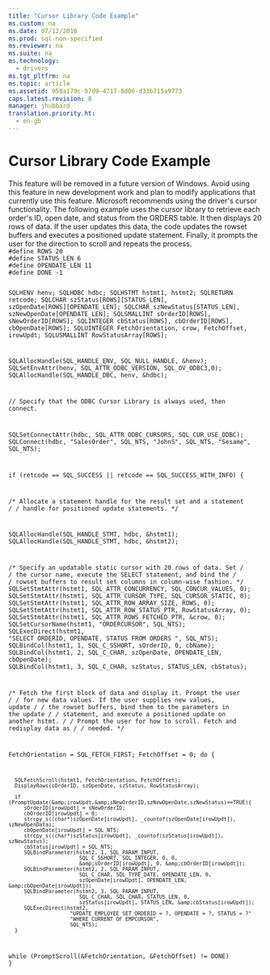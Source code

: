 ```yaml
---
title: "Cursor Library Code Example"
ms.custom: na
ms.date: 07/12/2016
ms.prod: sql-non-specified
ms.reviewer: na
ms.suite: na
ms.technology: 
  - drivers
ms.tgt_pltfrm: na
ms.topic: article
ms.assetid: 958a179c-97d9-4717-8d06-d33b715a9773
caps.latest.revision: 8
manager: jhubbard
translation.priority.ht: 
  - en-gb
---
```

# Cursor Library Code Example
<?xml version="1.0" encoding="utf-8"?>
<developerReferenceWithoutSyntaxDocument xmlns="http://ddue.schemas.microsoft.com/authoring/2003/5" xmlns:xlink="http://www.w3.org/1999/xlink" xmlns:xsi="http://www.w3.org/2001/XMLSchema-instance" xsi:schemaLocation="http://ddue.schemas.microsoft.com/authoring/2003/5 http://dduestorage.blob.core.windows.net/ddueschema/developer.xsd">
  <introduction>
    <alert class="important">
      <para>This feature will be removed in a future version of Windows. Avoid using this feature in new development work and plan to modify applications that currently use this feature. Microsoft recommends using the driver's cursor functionality. </para>
    </alert>
    <para>The following example uses the cursor library to retrieve each order's ID, open date, and status from the ORDERS table. It then displays 20 rows of data. If the user updates this data, the code updates the rowset buffers and executes a positioned update statement. Finally, it prompts the user for the direction to scroll and repeats the process.</para>
  </introduction>
  <section>
    <content>
      <code>#define ROWS 20
#define STATUS_LEN 6
#define OPENDATE_LEN 11
#define DONE -1

SQLHENV        henv;
SQLHDBC        hdbc;
SQLHSTMT       hstmt1, hstmt2;
SQLRETURN      retcode;
SQLCHAR        szStatus[ROWS][STATUS_LEN], 
               szOpenDate[ROWS][OPENDATE_LEN];
SQLCHAR        szNewStatus[STATUS_LEN], szNewOpenDate[OPENDATE_LEN];
SQLSMALLINT    sOrderID[ROWS], sNewOrderID[ROWS];
SQLINTEGER     cbStatus[ROWS], cbOrderID[ROWS], cbOpenDate[ROWS];
SQLUINTEGER    FetchOrientation, crow, FetchOffset, irowUpdt;
SQLUSMALLINT   RowStatusArray[ROWS];

SQLAllocHandle(SQL_HANDLE_ENV, SQL_NULL_HANDLE, &amp;henv);
SQLSetEnvAttr(henv, SQL_ATTR_ODBC_VERSION, SQL_OV_ODBC3,0);
SQLAllocHandle(SQL_HANDLE_DBC, henv, &amp;hdbc);

// Specify that the ODBC Cursor Library is always used, then connect.

SQLSetConnectAttr(hdbc, SQL_ATTR_ODBC_CURSORS, SQL_CUR_USE_ODBC);
SQLConnect(hdbc, "SalesOrder", SQL_NTS,
            "JohnS", SQL_NTS,
            "Sesame", SQL_NTS);

if (retcode == SQL_SUCCESS || retcode == SQL_SUCCESS_WITH_INFO) {

   /* Allocate a statement handle for the result set and a statement */
   /* handle for positioned update statements. */

   SQLAllocHandle(SQL_HANDLE_STMT, hdbc, &amp;hstmt1);
   SQLAllocHandle(SQL_HANDLE_STMT, hdbc, &amp;hstmt2);

   /* Specify an updatable static cursor with 20 rows of data. Set */
   /* the cursor name, execute the SELECT statement, and bind the */
   /* rowset buffers to result set columns in column-wise fashion. */
   SQLSetStmtAttr(hstmt1, SQL_ATTR_CONCURRENCY, SQL_CONCUR_VALUES, 0);
   SQLSetStmtAttr(hstmt1, SQL_ATTR_CURSOR_TYPE, SQL_CURSOR_STATIC, 0);
   SQLSetStmtAttr(hstmt1, SQL_ATTR_ROW_ARRAY_SIZE, ROWS, 0);
   SQLSetStmtAttr(hstmt1, SQL_ATTR_ROW_STATUS_PTR, RowStatusArray, 0);
   SQLSetStmtAttr(hstmt1, SQL_ATTR_ROWS_FETCHED_PTR, &amp;crow, 0);
   SQLSetCursorName(hstmt1, "ORDERCURSOR", SQL_NTS);
   SQLExecDirect(hstmt1,
                  "SELECT ORDERID, OPENDATE, STATUS FROM ORDERS ",
                  SQL_NTS);
   SQLBindCol(hstmt1, 1, SQL_C_SSHORT, sOrderID, 0, cbName);
   SQLBindCol(hstmt1, 2, SQL_C_CHAR, szOpenDate, OPENDATE_LEN, cbOpenDate);
   SQLBindCol(hstmt1, 3, SQL_C_CHAR, szStatus, STATUS_LEN, cbStatus);

   /* Fetch the first block of data and display it. Prompt the user */
   /* for new data values. If the user supplies new values, update */
   /* the rowset buffers, bind them to the parameters in the update */
   /* statement, and execute a positioned update on another hstmt. */
   /* Prompt the user for how to scroll. Fetch and redisplay data as */
   /* needed. */

   FetchOrientation = SQL_FETCH_FIRST;
   FetchOffset = 0;
   do {

      SQLFetchScroll(hstmt1, FetchOrientation, FetchOffset);
      DisplayRows(sOrderID, szOpenDate, szStatus, RowStatusArray);

      if (PromptUpdate(&amp;irowUpdt,&amp;sNewOrderID,szNewOpenDate,szNewStatus)==TRUE){
         sOrderID[irowUpdt] = sNewOrderID;
         cbOrderID[irowUpdt] = 0;
         strcpy_s((char*)szOpenDate[irowUpdt], _countof(szOpenDate[irowUpdt]), szNewOpenData);
         cbOpenDate[irowUpdt] = SQL_NTS;
         strcpy_s((char*)szStatus[irowUpdt], _countof(szStatus[irowUpdt]), szNewStatus);
         cbStatus[irowUpdt] = SQL_NTS;
         SQLBindParameter(hstmt2, 1, SQL_PARAM_INPUT,
                           SQL_C_SSHORT, SQL_INTEGER, 0, 0,
                           &amp;sOrderID[irowUpdt], 0, &amp;cbOrderID[irowUpdt]);
         SQLBindParameter(hstmt2, 2, SQL_PARAM_INPUT,
                           SQL_C_CHAR, SQL_TYPE_DATE, OPENDATE_LEN, 0,
                           szOpenDate[irowUpdt], OPENDATE_LEN, &amp;cbOpenDate[irowUpdt]);
         SQLBindParameter(hstmt2, 3, SQL_PARAM_INPUT,
                           SQL_C_CHAR, SQL_CHAR, STATUS_LEN, 0,
                           szStatus[irowUpdt], STATUS_LEN, &amp;cbStatus[irowUpdt]);
         SQLExecDirect(hstmt2,
                        "UPDATE EMPLOYEE SET ORDERID = ?, OPENDATE = ?, STATUS = ?"
                        "WHERE CURRENT OF EMPCURSOR",
                        SQL_NTS);
      }

   while (PromptScroll(&amp;FetchOrientation, &amp;FetchOffset) != DONE)
}</code>
    </content>
  </section>
  <relatedTopics />
</developerReferenceWithoutSyntaxDocument>